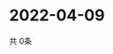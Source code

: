 # 2022-04-09
  共 0条

  <!-- BEGIN -->
  <!-- 最后更新时间Sat Apr 09 2022 03:16:15 GMT+0000 (Coordinated Universal Time) -->
  
  <!-- END -->
  
  